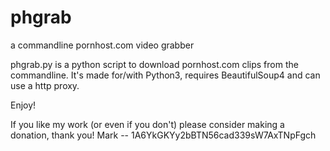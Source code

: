 # phgrab
a commandline pornhost.com video grabber

phgrab.py is a python script to download pornhost.com clips from the commandline.
It's made for/with Python3, requires BeautifulSoup4 and can use a http proxy.

Enjoy!

If you like my work (or even if you don't) please consider making a donation, thank you!
Mark -- 1A6YkGKYy2bBTN56cad339sW7AxTNpFgch

